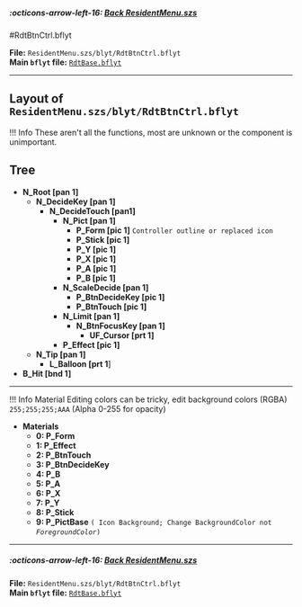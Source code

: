##### :octicons-arrow-left-16: [Back ResidentMenu.szs](../index.md)

#RdtBtnCtrl.bflyt

**File:** `ResidentMenu.szs/blyt/RdtBtnCtrl.bflyt`<br>
**Main `bflyt` file:** [`RdtBase.bflyt`](../RdtBase.bflyt.md)

---

## Layout of `ResidentMenu.szs/blyt/RdtBtnCtrl.bflyt`

<!-- prettier-ignore -->
!!! Info
    These aren't all the functions, most are unknown or the component is unimportant.
	
## Tree

-   **N_Root [pan 1]**
	-	**N_DecideKey [pan 1]**
		-	**N_DecideTouch [pan1]**
			-	**N_Pict [pan 1]**
				-	**P_Form [pic 1]** `Controller outline or replaced icon`
				-	**P_Stick [pic 1]**
				-	**P_Y [pic 1]**
				-	**P_X [pic 1]**
				-	**P_A [pic 1]**
				-	**P_B [pic 1]**
			-	**N_ScaleDecide [pan 1]**
				-	**P_BtnDecideKey [pic 1]**
				-	**P_BtnTouch [pic 1]**
			-	**N_Limit [pan 1]**
				-	**N_BtnFocusKey [pan 1]**
					-	**UF_Cursor [prt 1]**
			-	**P_Effect [pic 1]**
	-	**N_Tip [pan 1]**
		-	**L_Balloon [prt 1**]
-	**B_Hit [bnd 1]**	
---

<!-- prettier-ignore -->
!!! Info
    Material Editing colors can be tricky, edit background colors (RGBA) `255;255;255;AAA` (Alpha 0-255 for opacity)



-	**Materials**
	-	**0: P_Form**
	-	**1: P_Effect**
	-	**2: P_BtnTouch**
	-	**3: P_BtnDecideKey**
	-	**4: P_B**
	-	**5: P_A**
	-	**6: P_X**
	-	**7: P_Y**
	-	**8: P_Stick**
	-	**9: P_PictBase** `( Icon Background; Change BackgroundColor not `_`ForegroundColor`_`)`

---
	
##### :octicons-arrow-left-16: [Back ResidentMenu.szs](../index.md)

**File:** `ResidentMenu.szs/blyt/RdtBtnCtrl.bflyt`<br>
**Main `bflyt` file:** [`RdtBase.bflyt`](../RdtBase.bflyt.md)